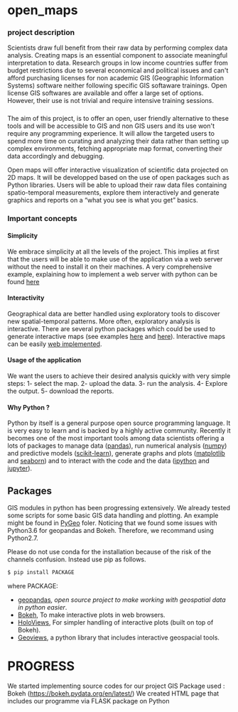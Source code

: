 # open_maps
### project description
Scientists draw full benefit from their raw data by performing complex data analysis. Creating maps is an essential component to associate meaningful interpretation to data.
Research groups in low income countries suffer from budget restrictions due to several economical and political issues and can't afford purchasing licenses for non academic GIS (Geographic Information Systems) software neither following specific GIS softaware trainings.
Open license GIS softwares are available and offer a large set of options. However, their use is not trivial and require intensive training sessions.
###
The aim of this project, is to offer an open, user friendly alternative to these tools and will be accessible to GIS and non GIS users and its use won't require any programming experience. It will allow the targeted users to spend more time on curating and analyzing their data rather than setting up complex environments, fetching appropriate map format, converting their data accordingly and debugging.

Open maps will offer interactive visualization of scientific data projected on 2D maps. It will be developped based on the use of open packages such as Python libraries.
Users will be able to upload their raw data files containing spatio-temporal measurements, explore them interactively and generate graphics and reports on a “what you see is what you get” basics.

### Important concepts
#### Simplicity
We embrace simplicity at all the levels of the project. This implies at first that the users will be able to make use of the application via a web server without the need to install it on their machines. A very comprehensive example, explaining how to implement a web server with python can be found [here](https://ruslanspivak.com/lsbaws-part1/)

#### Interactivity
Geographical data are better handled using exploratory tools to discover new spatial-temporal patterns. More often, exploratory analysis is interactive. There are several python packages which could be used to generate interactive maps (see examples [here](https://plot.ly/python/ipython-notebook-tutorial/) and [here](https://blog.modeanalytics.com/python-interactive-plot-libraries/)). Interactive maps can be easily [web implemented](http://adilmoujahid.com/posts/2015/01/interactive-data-visualization-d3-dc-python-mongodb/).

#### Usage of the application
We want the users to achieve their desired analysis quickly with very simple steps:
    1- select the map.
    2- upload the data.
    3- run the analysis.
    4- Explore the output.
    5- download the reports.

#### Why Python ?
Python by itself is a general purpose open source programming language. It is very easy to learn and is backed by a highly active community. Recently it becomes one of the most important tools among data scientists offering a lots of packages to manage data ([pandas](https://pandas.pydata.org/)),  run numerical analysis ([numpy](http://www.numpy.org/)) and predictive models ([scikit-learn](http://scikit-learn.org/stable/)), generate graphs and plots ([matplotlib](https://matplotlib.org/) and [seaborn](https://seaborn.pydata.org/)) and to interact with the code and the data ([ipython](https://ipython.org/) and [jupyter](http://jupyter.org/)).

## Packages
GIS modules in python has been progressing extensively. We already tested some scripts for some basic GIS data handling and plotting. An example might be found in [PyGeo](https://github.com/zbouslama/open_maps/tree/master/PyGeo) foler. Noticing that we found some issues with Python3.6 for geopandas and Bokeh. Therefore, we recommand using Python2.7.

Please do not use conda for the installation because of the risk of the channels confusion. Instead use pip as follows.

```sh
$ pip install PACKAGE
```
where PACKAGE:
  * [geopandas](http://geopandas.org/), _open source project to make working with geospatial data in python easier_.
  * [Bokeh](https://bokeh.pydata.org/en/latest/), To make interactive plots in web browsers.
  * [HoloViews](https://bokeh.pydata.org/en/latest/), For simpler handling of interactive plots (built on top of Bokeh).
  * [Geoviews](http://geo.holoviews.org/#), a python library that includes interactive geospacial tools. 
  
 
# PROGRESS
We started implementing source codes for our project
GIS Package used : Bokeh (https://bokeh.pydata.org/en/latest/)
We created HTML page that includes our programme via FLASK package on Python

